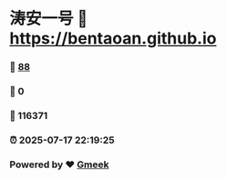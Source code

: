 # 涛安一号 :link: https://bentaoan.github.io 
### :page_facing_up: [88](https://bentaoan.github.io/tag.html) 
### :speech_balloon: 0 
### :hibiscus: 116371 
### :alarm_clock: 2025-07-17 22:19:25 
### Powered by :heart: [Gmeek](https://github.com/Meekdai/Gmeek)
